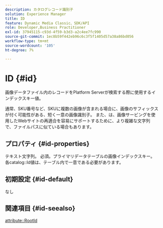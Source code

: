 ```yaml
---
description: カタログレコード識別子
solution: Experience Manager
title: ID
feature: Dynamic Media Classic、SDK/API
role: Developer,Business Practitioner
exl-id: 37945115-c93d-4f59-b3d3-a2c4ee7fc990
source-git-commit: 1ec8b59f442eb96c6c3f5f1405d57a38a86bd056
workflow-type: tm+mt
source-wordcount: '105'
ht-degree: 7%

---
```


# ID {#id}

画像データファイル内のレコードをPlatform Serverが検索する際に使用するインデックスキー値。

通常、SKU番号など、SKUに複数の画像が含まれる場合に、画像のサフィックスが付く可能性がある、短く一意の画像識別子。 また、は、画像サービングを使用したWebサイトの再適合を容易にサポートするために、より複雑な文字列で、ファイルパスに似ている場合もあります。

## プロパティ {#id-properties}

テキスト文字列。 必須。プライマリデータテーブルの画像インデックスキー。 各catalog::Id値は、テーブル内で一意である必要があります。

## 初期設定 {#id-default}

なし

## 関連項目 {#id-seealso}

[attribute::RootId](/help/aem-is-ir-api/is-api/image-catalog/image-serving-api-ref/c-image-catalog-reference/c-attributes-reference/r-rootid.md)
